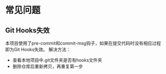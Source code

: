 # 常见问题

## Git Hooks失效

本项目使用了pre-commit和commit-msg钩子，如果在提交代码时没有相应过程即为Git Hooks失效。
解决方法：
- 查看本地项目中.git文件夹是否有hooks文件夹
- 删除仓库后重新拷贝，再重复第一步